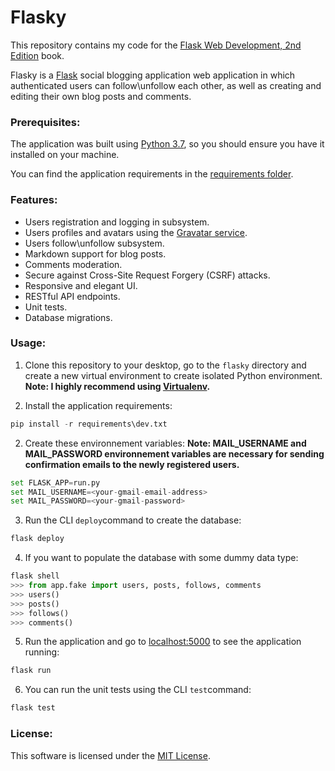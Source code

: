 # Flasky
This repository contains my code for the [Flask Web Development, 2nd Edition](https://www.amazon.com/Flask-Web-Development-Developing-Applications/dp/1449372627) book.

Flasky is a [Flask](http://flask.pocoo.org/) social blogging application web application in which authenticated users can follow\unfollow each other, as well as creating and editing their own blog posts and comments.

### Prerequisites:
The application was built using [Python 3.7](https://www.python.org/downloads/), so you should ensure you have it installed on your machine.

You can find the application requirements in the [requirements folder](https://github.com/Mohllal/flasky/tree/master/requirements).

### Features:
- Users registration and logging in subsystem.
- Users profiles and avatars using the [Gravatar service](https://en.gravatar.com/).
- Users follow\unfollow subsystem.
- Markdown support for blog posts.
- Comments moderation.
- Secure against Cross-Site Request Forgery (CSRF) attacks.
- Responsive and elegant UI.
- RESTful API endpoints.
- Unit tests.
- Database migrations.

### Usage:
1. Clone this repository to your desktop, go to the ```flasky``` directory and create a new virtual environment to create isolated Python environment.
**Note: I highly recommend using [Virtualenv](https://virtualenv.pypa.io/en/latest/).**

2. Install the application requirements:
```python
pip install -r requirements\dev.txt
```

2. Create these environnement variables:
**Note: MAIL_USERNAME and MAIL_PASSWORD environnement variables are necessary for sending confirmation emails to the newly registered users.**
```python
set FLASK_APP=run.py
set MAIL_USERNAME=<your-gmail-email-address>
set MAIL_PASSWORD=<your-gmail-password>
```

3. Run the CLI ```deploy```command to create the database:
```python
flask deploy
```
4. If you want to populate the database with some dummy data type:
```python
flask shell
>>> from app.fake import users, posts, follows, comments
>>> users()
>>> posts()
>>> follows()
>>> comments()
```
5. Run the application and go to [localhost:5000](http://127.0.0.1:5000/) to see the application running:
```python
flask run
```

6. You can run the unit tests using the CLI ```test```command:
```python
flask test
```

### License:
This software is licensed under the [MIT License](https://opensource.org/licenses/MIT).
